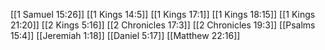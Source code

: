 [[1 Samuel 15:26]]
[[1 Kings 14:5]]
[[1 Kings 17:1]]
[[1 Kings 18:15]]
[[1 Kings 21:20]]
[[2 Kings 5:16]]
[[2 Chronicles 17:3]]
[[2 Chronicles 19:3]]
[[Psalms 15:4]]
[[Jeremiah 1:18]]
[[Daniel 5:17]]
[[Matthew 22:16]]
